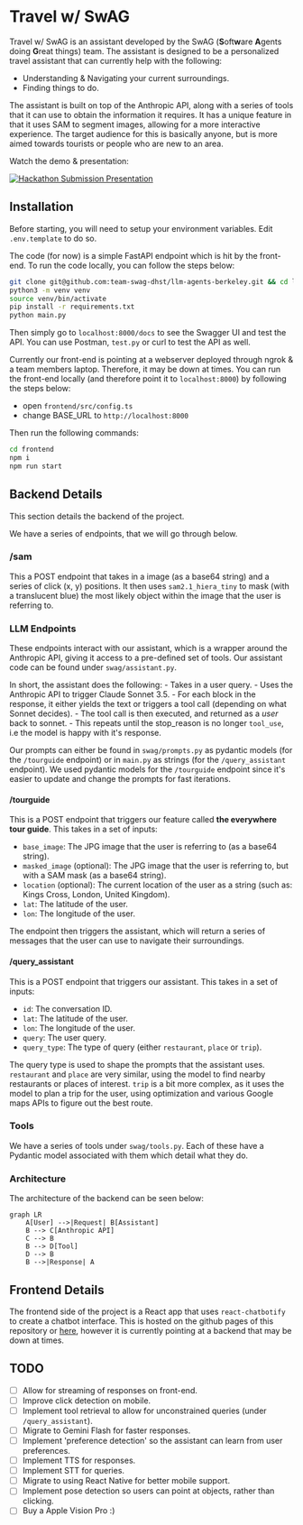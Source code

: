 # Travel w/ SwAG 

Travel w/ SwAG is an assistant developed by the SwAG (**S**oft**w**are **A**gents doing **G**reat things) team. The assistant is designed to be a personalized travel assistant that can currently help with the following:

- Understanding & Navigating your current surroundings.
- Finding things to do.

The assistant is built on top of the Anthropic API, along with a series of tools that it can use to obtain the information it requires. It has a unique feature in that it uses SAM to segment images, allowing for a more interactive experience. The target audience for this is basically anyone, but is more aimed towards tourists or people who are new to an area.

Watch the demo & presentation:

[![Hackathon Submission Presentation](https://img.youtube.com/vi/41-gEmVGCjk/0.jpg)](https://www.youtube.com/watch?v=41-gEmVGCjk)

## Installation 

Before starting, you will need to setup your environment variables. Edit `.env.template` to do so.

The code (for now) is a simple FastAPI endpoint which is hit by the front-end. To run the code locally, you can follow the steps below:

```bash
git clone git@github.com:team-swag-dhst/llm-agents-berkeley.git && cd llm-agents-berkeley
python3 -m venv venv
source venv/bin/activate
pip install -r requirements.txt
python main.py
```

Then simply go to `localhost:8000/docs` to see the Swagger UI and test the API. You can use Postman, `test.py` or curl to test the API as well.


Currently our front-end is pointing at a webserver deployed through ngrok & a team members laptop. Therefore, it may be down at times. You can run the front-end locally (and therefore point it to `localhost:8000`) by following the steps below:

- open `frontend/src/config.ts`
- change BASE_URL to `http://localhost:8000`

Then run the following commands:

```bash
cd frontend
npm i
npm run start
```

## Backend Details

This section details the backend of the project.

We have a series of endpoints, that we will go through below.

### /sam

This a POST endpoint that takes in a image (as a base64 string) and a series of click (x, y) positions. It then uses `sam2.1_hiera_tiny` to mask (with a translucent blue) the most likely object within the image that the user is referring to.

### LLM Endpoints

These endpoints interact with our assistant, which is a wrapper around the Anthropic API, giving it access to a pre-defined set of tools. Our assistant code can be found under `swag/assistant.py`.

In short, the assistant does the following:
     - Takes in a user query.
     - Uses the Anthropic API to trigger Claude Sonnet 3.5.
     - For each block in the response, it either yields the text or triggers a tool call (depending on what Sonnet decides).
     - The tool call is then executed, and returned as a *user* back to sonnet.
     - This repeats until the stop_reason is no longer `tool_use`, i.e the model is happy with it's response.

Our prompts can either be found in `swag/prompts.py` as pydantic models (for the `/tourguide` endpoint) or in `main.py` as strings (for the `/query_assistant` endpoint). We used pydantic models for the `/tourguide` endpoint since it's easier to update and change the prompts for fast iterations.

#### /tourguide

This is a POST endpoint that triggers our feature called **the everywhere tour guide**. This takes in a set of inputs:

- `base_image`: The JPG image that the user is referring to (as a base64 string).
- `masked_image` (optional): The JPG image that the user is referring to, but with a SAM mask (as a base64 string).
- `location` (optional): The current location of the user as a string (such as: Kings Cross, London, United Kingdom).
- `lat`: The latitude of the user.
- `lon`: The longitude of the user.

The endpoint then triggers the assistant, which will return a series of messages that the user can use to navigate their surroundings.

#### /query_assistant

This is a POST endpoint that triggers our assistant. This takes in a set of inputs:

- `id`: The conversation ID.
- `lat`: The latitude of the user.
- `lon`: The longitude of the user.
- `query`: The user query.
- `query_type`: The type of query (either `restaurant`, `place` or `trip`).

The query type is used to shape the prompts that the assistant uses. `restaurant` and `place` are very similar, using the model to find nearby restaurants or places of interest. `trip` is a bit more complex, as it uses the model to plan a trip for the user, using optimization and various Google maps APIs to figure out the best route.

### Tools

We have a series of tools under `swag/tools.py`. Each of these have a Pydantic model associated with them which detail what they do. 

### Architecture

The architecture of the backend can be seen below:

```mermaid
graph LR
    A[User] -->|Request| B[Assistant]
    B --> C[Anthropic API]
    C --> B
    B --> D[Tool]
    D --> B
    B -->|Response| A
```

## Frontend Details

The frontend side of the project is a React app that uses `react-chatbotify` to create a chatbot interface. This is hosted on the github pages of this repository or [here](https://team-swag-dhst.github.io/llm-agents-berkeley/), however it is currently pointing at a backend that may be down at times.

## TODO

- [ ] Allow for streaming of responses on front-end.
- [ ] Improve click detection on mobile.
- [ ] Implement tool retrieval to allow for unconstrained queries (under `/query_assistant`).
- [ ] Migrate to Gemini Flash for faster responses.
- [ ] Implement 'preference detection' so the assistant can learn from user preferences.
- [ ] Implement TTS for responses.
- [ ] Implement STT for queries.
- [ ] Migrate to using React Native for better mobile support.
- [ ] Implement pose detection so users can point at objects, rather than clicking.
- [ ] Buy a Apple Vision Pro :)
